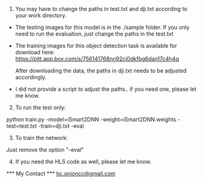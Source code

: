 1. You may have to change the paths in test.txt and dji.txt according to your work directory.

- The testing images for this model is in the ./sample folder.
  If you only need to run the evaluation, just change the paths in the test.txt

- The training images for this object detection task is available for download here:
  https://pitt.app.box.com/s/756141768nn92cj0dkfbg6dan17c4h4q
  
  After downloading the data, the paths in dji.txt needs to be adjusted accordingly.

- I did not provide a script to adjust the paths.. if you need one, please let me know.
 

2. To run the test only:

python train.py -model=iSmart2DNN -weight=iSmart2DNN.weights -test=test.txt -train=dji.txt -eval


3. To train the network:

Just remove the option "-eval"


4. If you need the HLS code as well, please let me know.


*** My Contact ***
hc.onioncc@gmail.com


